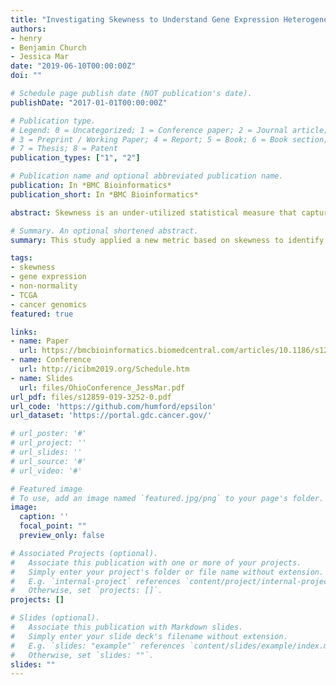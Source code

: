 ```yaml
---
title: "Investigating Skewness to Understand Gene Expression Heterogeneity in Large Patient Cohorts"
authors:
- henry
- Benjamin Church
- Jessica Mar
date: "2019-06-10T00:00:00Z"
doi: ""

# Schedule page publish date (NOT publication's date).
publishDate: "2017-01-01T00:00:00Z"

# Publication type.
# Legend: 0 = Uncategorized; 1 = Conference paper; 2 = Journal article;
# 3 = Preprint / Working Paper; 4 = Report; 5 = Book; 6 = Book section;
# 7 = Thesis; 8 = Patent
publication_types: ["1", "2"]

# Publication name and optional abbreviated publication name.
publication: In *BMC Bioinformatics*
publication_short: In *BMC Bioinformatics*

abstract: Skewness is an under-utilized statistical measure that captures the degree of asymmetry in the distribution of any dataset. This study applied a new metric based on skewness to identify regulators or genes that have outlier expression in large patient cohorts. We investigated whether specific patterns of skewed expression were related to the enrichment of biological pathways or genomic properties like DNA methylation status. Our study used publicly available datasets that were generated using both RNA-sequencing and microarray technology platforms. For comparison, the datasets selected for this study also included different samples derived from control donors and cancer patients. When comparing the shift in expression skewness between cancer and control datasets, we observed an enrichment of pathways related to immune function that reflect increases towards positive skewness in the cancer relative to control datasets. Significant correlation was also detected between expression skewness and differential DNA methylation occurring in the promotor regions for four TCGA cancer cohorts. Our results indicate the expression skewness can reveal new insights into transcription based on outlier and asymmetrical behaviour in large patient cohorts. 

# Summary. An optional shortened abstract.
summary: This study applied a new metric based on skewness to identify regulators or genes that have outlier expression in large patient cohorts.

tags:
- skewness
- gene expression
- non-normality
- TCGA
- cancer genomics
featured: true

links:
- name: Paper
  url: https://bmcbioinformatics.biomedcentral.com/articles/10.1186/s12859-019-3252-0
- name: Conference
  url: http://icibm2019.org/Schedule.htm
- name: Slides
  url: files/OhioConference_JessMar.pdf
url_pdf: files/s12859-019-3252-0.pdf
url_code: 'https://github.com/humford/epsilon'
url_dataset: 'https://portal.gdc.cancer.gov/'

# url_poster: '#'
# url_project: ''
# url_slides: ''
# url_source: '#'
# url_video: '#'

# Featured image
# To use, add an image named `featured.jpg/png` to your page's folder. 
image:
  caption: ''
  focal_point: ""
  preview_only: false

# Associated Projects (optional).
#   Associate this publication with one or more of your projects.
#   Simply enter your project's folder or file name without extension.
#   E.g. `internal-project` references `content/project/internal-project/index.md`.
#   Otherwise, set `projects: []`.
projects: []

# Slides (optional).
#   Associate this publication with Markdown slides.
#   Simply enter your slide deck's filename without extension.
#   E.g. `slides: "example"` references `content/slides/example/index.md`.
#   Otherwise, set `slides: ""`.
slides: ""
---
```


